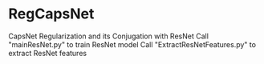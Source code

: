# RegCapsNet
CapsNet Regularization and its Conjugation with ResNet
Call "mainResNet.py" to train ResNet model 
Call "ExtractResNetFeatures.py" to extract ResNet features
